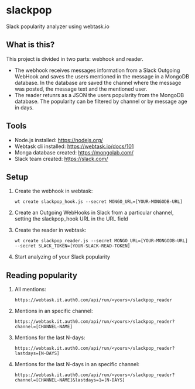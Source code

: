 # slackpop

Slack popularity analyzer using webtask.io

## What is this?

This project is divided in two parts: webhook and reader.

* The webhook receives messages information from a Slack Outgoing WebHook and saves the users mentioned in the message in a MongoDB database. In the database are saved the channel where the message was posted, the message text and the mentioned user.
* The reader retunrs as a JSON the users popularity from the MongoDB database. The popularity can be filtered by channel or by message age in days.

## Tools

* Node.js installed: https://nodejs.org/
* Webtask cli installed: https://webtask.io/docs/101
* Monga database created: https://mongolab.com/
* Slack team created: https://slack.com/

## Setup

1. Create the webhook in webtask:

	```wt create slackpop_hook.js --secret MONGO_URL=[YOUR-MONGODB-URL]```

1. Create an Outgoing WebHooks in Slack from a particular channel, setting the slackpop_hook URL in the URL field

1. Create the reader in webtask:

	```wt create slackpop_reader.js --secret MONGO_URL=[YOUR-MONGODB-URL] --secret SLACK_TOKEN=[YOUR-SLACK-READ-TOKEN]```
    
1. Start analyzing of your Slack popularity

## Reading popularity

1. All mentions:

	``` https://webtask.it.auth0.com/api/run/<yours>/slackpop_reader ```
	
1. Mentions in an specific channel:

	``` https://webtask.it.auth0.com/api/run/<yours>/slackpop_reader?channel=[CHANNEL-NAME] ```
	
1. Mentions for the last N-days:

	``` https://webtask.it.auth0.com/api/run/<yours>/slackpop_reader?lastdays=[N-DAYS] ```
	
1. Mentions for the last N-days in an specific channel:

	``` https://webtask.it.auth0.com/api/run/<yours>/slackpop_reader?channel=[CHANNEL-NAME]&lastdays=1=[N-DAYS] ```
